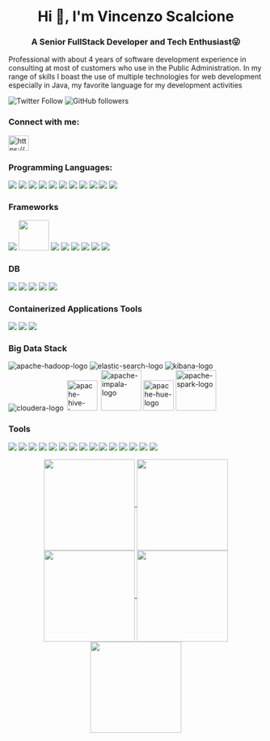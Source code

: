 <h1 align="center">Hi 👋, I'm Vincenzo Scalcione</h1>
<h3 align="center">A Senior FullStack Developer and Tech Enthusiast😜</h3>

Professional with about 4 years of software development experience in consulting at most of customers who use in the Public Administration. In
my range of skills I boast the use of multiple technologies for web development especially in Java, my favorite language for my development activities

![Twitter Follow](https://img.shields.io/twitter/follow/vscalcione?label=VincenzoScalci1&logo=twitter&style=for-the-badge)
![GitHub followers](https://img.shields.io/github/followers/vscalcione?logo=GitHub&style=for-the-badge)
<br />

<h3>Connect with me:</h3>
<p>
<a href="https://www.linkedin.com/in/vincenzo-scalcione-21b055159/" target="blank"><img align="center" src="https://raw.githubusercontent.com/rahuldkjain/github-profile-readme-generator/master/src/images/icons/Social/linked-in-alt.svg" alt="https://www.linkedin.com/in/francesco-pandolfi-dev/" height="30" width="40" /></a>
</p>

### Programming Languages:
<p align="left">
  <img src="https://img.icons8.com/color/60/000000/java-coffee-cup-logo.png"/>
  <img src="https://img.icons8.com/color/60/000000/python.png"/>
  <img src="https://img.icons8.com/plasticine/60/000000/bash.png"/>
  <img src="https://img.icons8.com/color/60/000000/c-programming.png"/>
  <img src="https://img.icons8.com/color/60/000000/c-plus-plus-logo.png"/>
  <img src="https://img.icons8.com/officel/60/000000/php-logo.png"/>
  <img src="https://img.icons8.com/color/60/000000/javascript.png"/>
  <img src="https://img.icons8.com/color/60/000000/nodejs.png"/>
  <img src="https://img.icons8.com/color/60/000000/typescript.png"/>
  <img src="https://img.icons8.com/color/48//000000/dart.png"/>
  <img src="https://img.icons8.com/color/60/000000/golang.png"/>
</p>

### Frameworks
<p align="left">
  <img src="https://img.icons8.com/color/60/000000/spring-logo.png"/>
  <img src="https://user-images.githubusercontent.com/25181517/183891303-41f257f8-6b3d-487c-aa56-c497b880d0fb.png" width="60" />
  <img src="https://img.icons8.com/officel/60/000000/react.png"/>
  <img src="https://img.icons8.com/color/60/000000/angularjs.png" />
  <img src="https://img.icons8.com/color/60/000000/vue-js.png"/>
  <img src="https://img.icons8.com/color/48/000000/flutter.png"/>
  <img src="https://img.icons8.com/ios/60/000000/laravel.png"/>
  <img src="https://img.icons8.com/color/60/null/django.png"/>
</p>
  
### DB
<p align="left">
    <img src="https://img.icons8.com/officel/60/000000/sql.png"/>
    <img src="https://img.icons8.com/color/60/000000/postgreesql.png"/>
    <img src="https://img.icons8.com/color/60/000000/mongodb.png"/>
    <img src="https://avatars.githubusercontent.com/u/201120?s=60&v=4"/>
    <img src="https://img.icons8.com/plasticine/60/null/oracle-pl-sql--v3.png"/>
</p>
  
### Containerized Applications Tools
<p align="left">
  <img src="https://img.icons8.com/color/60/000000/docker.png"/>
  <img src="https://avatars.githubusercontent.com/u/13629408?s=60&v=4"/>
  <img src="https://avatars.githubusercontent.com/u/792337?s=60&v=4"/>
</p>

### Big Data Stack
![apache-hadoop-logo](https://img.icons8.com/color/60/hadoop-distributed-file-system.png)
![elastic-search-logo](https://avatars.githubusercontent.com/u/6764390?s=60&v=4)
![kibana-logo](https://img.icons8.com/color/60/kibana.png)
![cloudera-logo](https://avatars.githubusercontent.com/u/87383?s=60&v=4)
<img src="https://upload.wikimedia.org/wikipedia/commons/b/bb/Apache_Hive_logo.svg" alt="apache-hive-logo" width="60" style="margin-left: 3px; margin-right: 3px">
<img src="https://insightsoftware.com/wp-content/uploads/2022/12/Impala-ODBC-Driver.png" alt="apache-impala-logo" width="80">
<img src="https://img.stackshare.io/service/1910/d64e494ec7611a65e9960689e1a04a23_400x400.png" alt="apache-hue-logo" width="60">
<img src="https://upload.wikimedia.org/wikipedia/commons/archive/f/f3/20210416091438%21Apache_Spark_logo.svg" alt="apache-spark-logo" width="80">


### Tools
<p align="left">
  <img src="https://img.icons8.com/color/60/000000/git.png"/>
  <img src="https://img.icons8.com/color/60/000000/linux.png"/>
  <img src="https://img.icons8.com/color/60/000000/ubuntu--v1.png"/>
  <img src="https://img.icons8.com/color/60/000000/centos.png"/>
  <img src="https://img.icons8.com/color/60/000000/debian.png"/>
  <img src="https://avatars.githubusercontent.com/u/33972111?s=60&v=4" />
  <img src="https://img.icons8.com/color/60/null/amazon-web-services.png"/>
  <img src="https://img.icons8.com/color/60/null/tomcat.png"/>
  <img src="https://avatars.githubusercontent.com/u/47359?s=60&v=4" />
  <img src="https://avatars.githubusercontent.com/u/1744809?s=60&v=4" />
  <img src="https://avatars.githubusercontent.com/u/7658037?s=60&v=4" />
  <img src="https://avatars.githubusercontent.com/u/168166?s=60&v=4" />
  <img src="https://img.icons8.com/external-tal-revivo-shadow-tal-revivo/60/null/external-bitbucket-is-a-web-based-version-control-repository-hosting-service-logo-shadow-tal-revivo.png"/>
  <img src="https://img.icons8.com/external-flat-juicy-fish/60/null/external-dev-coding-and-development-flat-flat-juicy-fish.png"/>
  <img src="https://img.icons8.com/external-flaticons-flat-flat-icons/64/null/external-agile-agile-flaticons-flat-flat-icons.png"/>
</p>

<div align="center">
<a href="https://github.com/ali-bouali">
<img align="center" src="http://github-profile-summary-cards.vercel.app/api/cards/stats?username=vscalcione&theme=2077" height="180em" />
<img align="center" src="http://github-profile-summary-cards.vercel.app/api/cards/most-commit-language?username=vscalcione&theme=2077" height="180em" />
<img align="center" src="http://github-profile-summary-cards.vercel.app/api/cards/repos-per-language?username=vscalcione&theme=2077" height="180em" />
<img align="center" src="http://github-profile-summary-cards.vercel.app/api/cards/productive-time?username=vscalcione&theme=2077" height="180em" />
<img align="center" src="http://github-profile-summary-cards.vercel.app/api/cards/profile-details?username=vscalcione&theme=2077" height="180em" />
</div>


